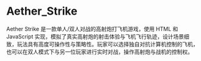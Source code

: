 # Aether_Strike
Aether Strike 是一款单人/双人对战的高射炮打飞机游戏，使用 HTML 和 JavaScript 实现，模拟了真实高射炮的射击体验与飞机飞行轨迹，设计场景细致，玩法具有高度可操作性与策略性。玩家可以选择独自对抗计算机控制的飞机，也可以在双人模式下与另一位玩家进行实时对战，操作高射炮与战机的控制权。
